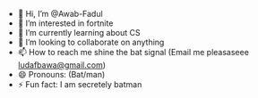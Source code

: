 - 👋 Hi, I’m @Awab-Fadul
- 👀 I’m interested in fortnite
- 🌱 I’m currently learning about CS
- 💞️ I’m looking to collaborate on anything
- 📫 How to reach me shine the bat signal (Email me pleasaseee ludafbawa@gmail.com)
- 😄 Pronouns: (Bat/man)
- ⚡ Fun fact: I am secretely batman

<!---
Awab-Fadul/Awab-Fadul is a ✨ special ✨ repository because its `README.md` (this file) appears on your GitHub profile.
You can click the Preview link to take a look at your changes.
--->
